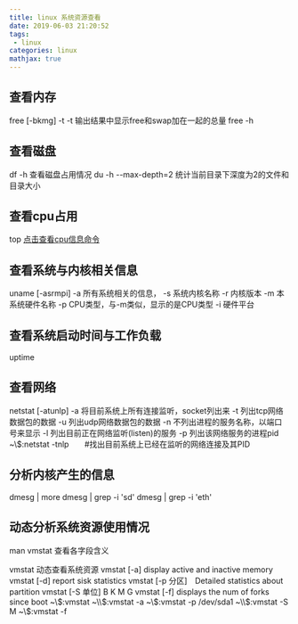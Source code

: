 ```yaml
---
title: linux 系统资源查看
date: 2019-06-03 21:20:52
tags:
 - linux
categories: linux
mathjax: true
---
```


## 查看内存
free [-bkmg] -t
    -t  输出结果中显示free和swap加在一起的总量
free -h 

## 查看磁盘
df -h 查看磁盘占用情况
du -h --max-depth=2 统计当前目录下深度为2的文件和目录大小

## 查看cpu占用
top
[点击查看cpu信息命令](https://mxxhcm.github.io//2019/05/07/linux-cpu信息查看/)

## 查看系统与内核相关信息
uname [-asrmpi]
    -a 所有系统相关的信息，
    -s 系统内核名称
    -r 内核版本
    -m 本系统硬件名称
    -p CPU类型，与-m类似，显示的是CPU类型
    -i 硬件平台

## 查看系统启动时间与工作负载    
uptime

## 查看网络
netstat [-atunlp]
    -a 将目前系统上所有连接监听，socket列出来
    -t 列出tcp网络数据包的数据
    -u 列出udp网络数据包的数据
    -n 不列出进程的服务名称，以端口号来显示
    -l 列出目前正在网络监听(listen)的服务
    -p 列出该网络服务的进程pid
~\\$:netstat -tnlp　　#找出目前系统上已经在监听的网络连接及其PID

## 分析内核产生的信息
dmesg | more
dmesg | grep -i 'sd'
dmesg | grep -i 'eth'

## 动态分析系统资源使用情况
man vmstat 查看各字段含义

vmstat      动态查看系统资源
vmstat [-a]     display active and inactive memory
vmstat [-d] report sisk statistics
vmstat [-p 分区]　Detailed statistics about partition
vmstat [-S 单位]  B K M G 
vmstat [-f]  displays the num of forks since boot
~\\$:vmstat 
~\\$:vmstat -a 
~\\$:vmstat -p /dev/sda1
~\\$:vmstat -S M
~\\$:vmstat -f

